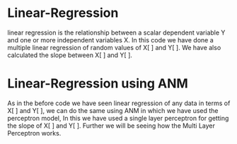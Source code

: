 Linear-Regression
=======================
linear regression is the relationship between a scalar dependent variable Y and one or more independent variables X.
In this code we have done a multiple linear regression of random values of X[ ] and Y[ ].
We have also calculated the slope between X[ ] and Y[ ].


Linear-Regression using ANM
================================
As in the before code we have seen linear regression of any data in terms of X[ ] and Y[ ], we can do the same using ANM in which we have used the perceptron model, In this we have used a single layer perceptron for getting the slope of X[ ] and Y[ ].
  Further we will be seeing how the Multi Layer Perceptron works.
